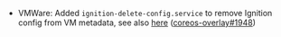 - VMWare: Added `ignition-delete-config.service` to remove Ignition config from VM metadata, see also [here](https://coreos.github.io/ignition/operator-notes/#automatic-config-deletion) ([coreos-overlay#1948](https://github.com/flatcar-linux/coreos-overlay/pull/1948))
